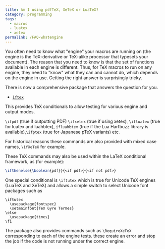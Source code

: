 ```yaml
---
title: Am I using pdfTeX, XeTeX or LuaTeX?
category: programming
tags:
  - macros
  - luatex
  - xetex
permalink: /FAQ-whatengine
---
```


You often need to know what "engine" your macros are running on (the
engine is the TeX-derivative or TeX-alike processor that
typesets your document).  The reason that you need to know is that the
set of functions available in each engine is different.  Thus, for
TeX macros to run on any engine, they need to "know" what they
can and cannot do, which depends on the engine in use.  Getting the
right answer is surprisingly tricky.

There is now a comprehensive package that answers the question
for you.
  

-  [`iftex`](https://ctan.org/pkg/iftex)

This provides TeX conditionals to allow testing for various engine and output modes.

`\ifpdf` (true if outputting PDF)
`\ifxetex` (true if using xetex), `\ifluatex` (true for luatex and luahbtex),
`ifluahbtex` (true if the Lua Harfbuzz library is available),`\ifptex` (true for Japanese pTeX
variants) etc.

For historical reasons these commands are also provided
with mixed case names, `\ifXeTeX` for example.


These TeX commands may also be used within the LaTeX conditional
framework, as (for example):
```latex
\ifthenelse{\boolean{pdf}}{<if pdf>}{<if not pdf>}
```



One special conditional is `\iftutex` which is true for Unicode TeX engines (LuaTeX and XeTeX) and allows 
a simple switch to select Unicode font packages such as

```
\iftutex
  \usepackage{fontspec}
  \setmainfont{TeX Gyre Termes}
\else
  \usepackage{times}
\fi
```

The package also provides commands such as `\RequireXeTeX` corresponding to each of the engine tests.
these create an error and stop the job  if the code is not
running under the correct engine.

